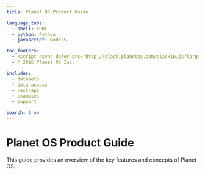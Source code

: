 ```yaml
---
title: Planet OS Product Guide

language_tabs:
  - shell: cURL
  - python: Python
  - javascript: NodeJS

toc_footers:
  - <script async defer src="http://slack.planetos.com/slackin.js?large"></script>
  - © 2016 Planet OS Inc.

includes:
  - datasets
  - data-access
  - rest-api
  - examples
  - support

search: true
---
```


# Planet OS Product Guide

This guide provides an overview of the key features and concepts of Planet OS.

